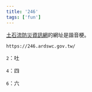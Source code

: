 ```yaml
---
title: '246'
tags: ['fun']
---
```


[土石流防災資訊網](https://246.ardswc.gov.tw/)的網址是諧音梗。

`https://246.ardswc.gov.tw/`

`2`：吐

`4`：四

`6`：六